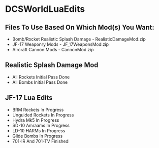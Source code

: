 # DCSWorldLuaEdits

## Files To Use Based On Which Mod(s) You Want:
* Bomb/Rocket Realistic Splash Damage - RealisticDamageMod.zip
* JF-17 Weaponry Mods - JF_17WeaponsMod.zip
* Aircraft Cannon Mods - CannonMod.zip

## Realistic Splash Damage Mod
* All Rockets Initial Pass Done
* All Bombs Initial Pass Done

## JF-17 Lua Edits
* BRM Rockets In Progress
* Unguided Rockets In Progress
* Hydra Mk5 In Progress
* SD-10 Amraams In Progress
* LD-10 HARMs In Progress
* Glide Bombs In Progress
* 701-IR And 701-TV Finished
